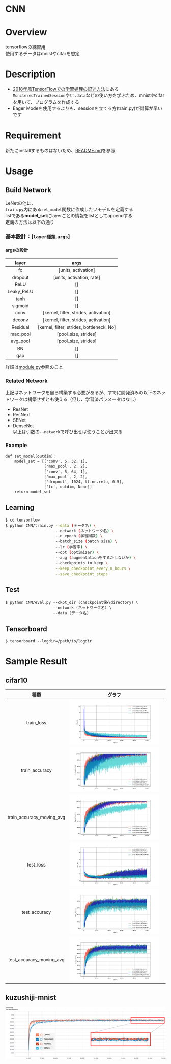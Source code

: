 CNN
====

# Overview
tensorflowの練習用  
使用するデータはmnistやcifarを想定

# Description
- [2018年風TensorFlowでの学習処理の記述方法](http://ksksksks2.hatenadiary.jp/entry/20181008/1538994843)にある```MoniteredTrainedSession```や```tf.data```などの使い方を学ぶため、mnistやcifarを用いて、プログラムを作成する
- Eager Modeを使用するよりも、sessionを立てる方(train.py)が計算が早いです

# Requirement
新たにinstallするものはないため、[README.md](../README.md)を参照

# Usage
## Build Network
LeNetの他に、  
```train.py```内にある```set_model```関数に作成したいモデルを定義する  
listである**model_set**にlayerごとの情報をlistとしてappendする  
定義の方法は以下の通り  
### 基本設計：[`layer種類`,`args`]
#### argsの設計
| layer | args | 
|:-----------:|:-----------:|
| fc | [units, activation] |
| dropout | [units, activation, rate] | 
| ReLU | [] |
| Leaky_ReLU | [] |
| tanh | [] |
| sigmoid | [] |
| conv | [kernel, filter, strides, activation] |
| deconv | [kernel, filter, strides, activation] |
| Residual | [kernel, filter, strides, bottleneck, No] |
| max_pool | [pool_size, strides] |
| avg_pool | [pool_size, strides] |
| BN | [] |
| gap | [] |
詳細は[module.py](https://github.com/KNakane/tensorflow/blob/master/network/module.py)参照のこと

### Related Network
上記はネットワークを自ら構築する必要があるが、すでに開発済みの以下のネットワークは構築せずとも使える（但し、学習済パラメータはなし）
- ResNet
- ResNext
- SENet
- DenseNet  
以上は引数の```--network```で呼び出せば使うことが出来る

### Example
```
def set_model(outdim):
    model_set = [['conv', 5, 32, 1],
                 ['max_pool', 2, 2],
                 ['conv', 5, 64, 1],
                 ['max_pool', 2, 2],
                 ['dropout', 1024, tf.nn.relu, 0.5],
                 ['fc', outdim, None]]
    return model_set
```


## Learning
```bash
$ cd tensorflow
$ python CNN/train.py --data (データ名) \
                      --network (ネットワーク名) \
                      --n_epoch (学習回数) \
                      --batch_size (batch size) \
                      --lr (学習率) \
                      --opt (optimizer) \
                      --aug (augmentationをするかしないか) \
                      --checkpoints_to_keep \
                      --keep_checkpoint_every_n_hours \
                      --save_checkpoint_steps
```
## Test
```
$ python CNN/eval.py --ckpt_dir (checkpoint保存directory) \
                     --network (ネットワーク名) \
                     --data (データ名)
```

## Tensorboard
```
$ tensorboard --logdir=/path/to/logdir
```
 
# Sample Result
## cifar10
|種類|グラフ||
|:--:|:--:|:--:|
|train_loss|![代替テキスト](../sample_results/CNN/cifar10/train_loss.png)|
|train_accuracy|![代替テキスト](../sample_results/CNN/cifar10/train_accuracy.png)|
|train_accuracy_moving_avg|![代替テキスト](../sample_results/CNN/cifar10/train_accuracy_moving_avg.png)|
|test_loss|![代替テキスト](../sample_results/CNN/cifar10/test_loss.png)|
|test_accuracy|![代替テキスト](../sample_results/CNN/cifar10/test_accuracy.png)|
|test_accuracy_moving_avg|![代替テキスト](../sample_results/CNN/cifar10/test_accuracy_moving_avg.png)|
## kuzushiji-mnist
![代替テキスト](../sample_results/CNN/kuzushiji.png)